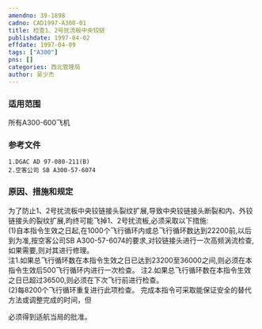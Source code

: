 ```yaml
---
amendno: 39-1898  
cadno: CAD1997-A300-01  
title: 检查1、2号扰流板中央铰链  
publishdate: 1997-04-02  
effdate: 1997-04-09  
tags: ["A300"]  
pns: []  
categories: 西北管理局  
author: 吴少杰  
---
```

  
### 适用范围  
所有A300-600飞机  
  
<!--more-->  
### 参考文件  
    1.DGAC AD 97-080-211(B)  
    2.空客公司 SB A300-57-6074  
  
### 原因、措施和规定  
为了防止1、2号扰流板中央铰链接头裂纹扩展,导致中央铰链接头断裂和内、外铰链接头的裂纹扩展,昀终可能飞掉1、2号扰流板,必须采取以下措施:  
(1)自本指令生效之日起,在1000个飞行循环内或总飞行循环数达到22200前,以后到为准,按空客公司SB A300-57-6074的要求,对铰链接头进行一次高频涡流检查,如果需要,则对其进行修理。  
注1.如果总飞行循环数在本指令生效之日已达到23200至36000之间,则必须在本指令生效后500飞行循环内进行一次检查。     注2.如果总飞行循环数在本指令生效之日已超过36500,则必须在下次飞行前进行检查。  
    (2)每8200个飞行循环重复进行此项检查。     完成本指令可采取能保证安全的替代方法或调整完成的时间，但  
  
必须得到适航当局的批准。  

